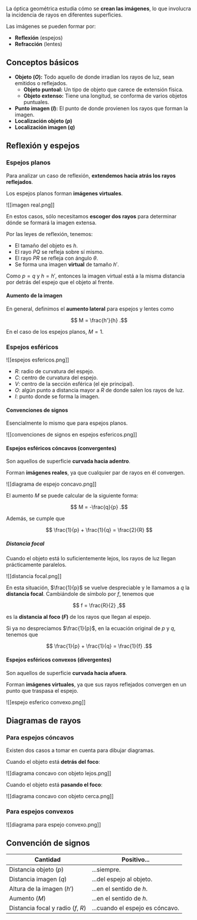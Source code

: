 La óptica geométrica estudia cómo se **crean las imágenes**, lo que involucra la incidencia de rayos en diferentes superficies.

Las imágenes se pueden formar por:

- **Reflexión** (espejos)
- **Refracción** (lentes)

## Conceptos básicos

- **Objeto ($O$):** Todo aquello de donde irradian los rayos de luz, sean emitidos o reflejados.
	- **Objeto puntoal:** Un tipo de objeto que carece de extensión física.
	- **Objeto extenso:** Tiene una longitud, se conforma de varios objetos puntuales.
- **Punto imagen ($I$):** El punto de donde provienen los rayos que forman la imagen.
- **Localización objeto ($p$)**
- **Localización imagen ($q$)**

## Reflexión y espejos

### Espejos planos

Para analizar un caso de reflexión, **extendemos hacia atrás los rayos reflejados**.

Los espejos planos forman **imágenes virtuales**.

![[imagen real.png]]

En estos casos, sólo necesitamos **escoger dos rayos** para determinar dónde se formará la imagen extensa.

Por las leyes de reflexión, tenemos:

- El tamaño del objeto es $h$.
- El rayo $PQ$ se refleja sobre sí mismo.
- El rayo $PR$ se refleja con ángulo $\theta$.
- Se forma una imagen **virtual** de tamaño $h'$.

Como $p = q$ y $h = h'$, entonces la imagen virtual está a la misma distancia por detrás del espejo que el objeto al frente.

#### Aumento de la imagen

En general, definimos el **aumento lateral** para espejos y lentes como

$$
M = \frac{h'}{h}
.$$

En el caso de los espejos planos, $M = 1$.

### Espejos esféricos

![[espejos esfericos.png]]

- $R$: radio de curvatura del espejo.
- $C$: centro de curvatura del espejo.
- $V$: centro de la sección esférica (el eje principal).
- $O$: algún punto a distancia mayor a $R$ de donde salen los rayos de luz.
- $I$: punto donde se forma la imagen.

#### Convenciones de signos

Esencialmente lo mismo que para espejos planos.

![[convenciones de signos en espejos esfericos.png]]

#### Espejos esféricos cóncavos (convergentes)

Son aquellos de superficie **curvada hacia adentro**.

Forman **imágenes reales**, ya que cualquier par de rayos en él convergen.

![[diagrama de espejo concavo.png]]

El aumento $M$ se puede calcular de la siguiente forma:

$$
M = -\frac{q}{p}
.$$

Además, se cumple que

$$
\frac{1}{p} + \frac{1}{q} = \frac{2}{R}
$$

##### Distancia focal

Cuando el objeto está lo suficientemente lejos, los rayos de luz llegan prácticamente paralelos.

![[distancia focal.png]]

En esta situación, $\frac{1}{p}$ se vuelve despreciable y le llamamos a $q$ la **distancia focal**. Cambiándole de símbolo por $f$, tenemos que

$$
f = \frac{R}{2}
,$$

es la **distancia al foco ($F)$** de los rayos que llegan al espejo.

Si ya no despreciamos $\frac{1}{p}$, en la ecuación original de $p$ y $q$, tenemos que

$$
\frac{1}{p} + \frac{1}{q} = \frac{1}{f}
.$$

#### Espejos esféricos convexos (divergentes)

Son aquellos de superficie **curvada hacia afuera**.

Forman **imágenes virtuales**, ya que sus rayos reflejados convergen en un punto que traspasa el espejo.

![[espejo esferico convexo.png]]

## Diagramas de rayos

### Para espejos cóncavos

Existen dos casos a tomar en cuenta para dibujar diagramas.

Cuando el objeto está **detrás del foco**:

![[diagrama concavo con objeto lejos.png]]

Cuando el objeto está **pasando el foco**:

![[diagrama concavo con objeto cerca.png]]
### Para espejos convexos

![[diagrama para espejo convexo.png]]

## Convención de signos

| Cantidad                           | Positivo...                     |
| ---------------------------------- | ------------------------------- |
| Distancia objeto ($p$)             | ...siempre.                     |
| Distancia imagen ($q$)             | ...del espejo al objeto.        |
| Altura de la imagen ($h'$)         | ...en el sentido de $h$.        |
| Aumento ($M$)                      | ...en el sentido de $h$.        |
| Distancia focal y radio ($f$, $R$) | ...cuando el espejo es cóncavo. |
